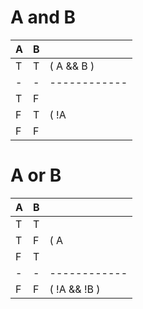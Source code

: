 # A and B

| A | B |              |
| - | - | ------------ |
| T | T | ( A  &&  B ) |
| - | - | ------------ |
| T | F |              |
| F | T | ( !A || !B ) |
| F | F |              |

# A or B

| A | B |              |
| - | - | ------------ |
| T | T |              |
| T | F | ( A  ||  B ) |
| F | T |              |
| - | - | ------------ |
| F | F | ( !A && !B ) |
